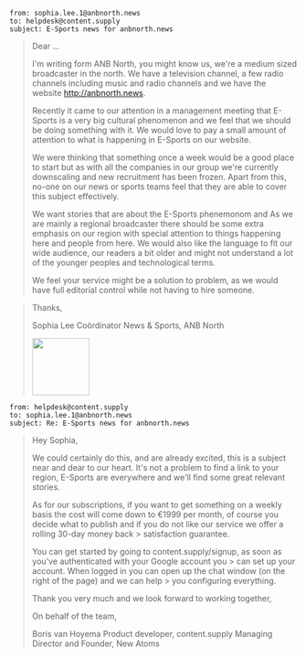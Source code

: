 
```
from: sophia.lee.1@anbnorth.news
to: helpdesk@content.supply
subject: E-Sports news for anbnorth.news
```

> Dear ...
> 
> I'm writing form ANB North, you might know us, we're a medium sized broadcaster in the north. We have a television channel, a few radio channels including music and radio channels and we have the website http://anbnorth.news.
> 
> Recently it came to our attention in a management meeting that E-Sports is a very big cultural phenomenon and we feel that we should be doing something with it. We would love to pay a small amount of attention to what is happening in E-Sports on our website. 
> 
> We were thinking that something once a week would be a good place to start but as with all the companies in our group we're currently downscaling and new recruitment has been frozen. Apart from this, no-one on our news or sports teams feel that they are able to cover this subject effectively.
> 
> We want stories that are about the E-Sports phenemonom and As we are mainly a regional broadcaster there should be some extra emphasis on our region with special attention to things happening here and people from here. We would also like the language to fit our wide audience, our readers a bit older and might not understand a lot of the younger peoples and technological terms.
> 
> We feel your service might be a solution to problem, as we would have full editorial control while not having to hire someone.

> Thanks,
> 
> Sophia Lee
> Coördinator News & Sports, ANB North
>
> <img src="http://i.imgur.com/OHFrTqn.png?1)" width="100">

```
from: helpdesk@content.supply
to: sophia.lee.1@anbnorth.news
subject: Re: E-Sports news for anbnorth.news
```

> Hey Sophia,
> 
> We could certainly do this, and are already excited, this is a subject near and dear to our heart. It's not a problem to find a link to your region, E-Sports are everywhere and we'll find some great relevant stories.
> 
> As for our subscriptions, if you want to get something on a weekly basis the cost will come down to €1999 per month, of course you decide what to publish and if you do not like our service we offer a rolling 30-day money back > satisfaction guarantee.
> 
> You can get started by going to content.supply/signup, as soon as you've authenticated with your Google account you > can set up your account. When logged in you can open up the chat window (on the right of the page) and we can help > you configuring everything.
> 
> Thank you very much and we look forward to working together,
> 
> On behalf of the team,
> 
> Boris van Hoyema
> Product developer, content.supply
> Managing Director and Founder, New Atoms
